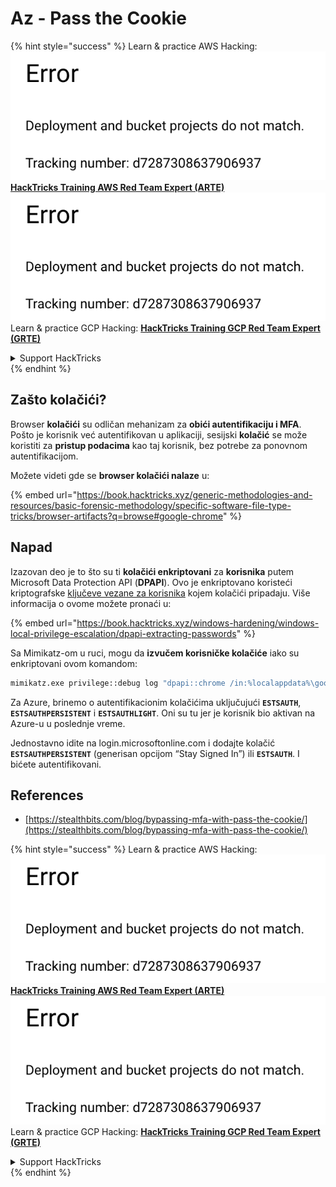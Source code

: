 # Az - Pass the Cookie

{% hint style="success" %}
Learn & practice AWS Hacking:<img src="../../../.gitbook/assets/image (1) (1).png" alt="" data-size="line">[**HackTricks Training AWS Red Team Expert (ARTE)**](https://training.hacktricks.xyz/courses/arte)<img src="../../../.gitbook/assets/image (1) (1).png" alt="" data-size="line">\
Learn & practice GCP Hacking: <img src="../../../.gitbook/assets/image (2).png" alt="" data-size="line">[**HackTricks Training GCP Red Team Expert (GRTE)**<img src="../../../.gitbook/assets/image (2).png" alt="" data-size="line">](https://training.hacktricks.xyz/courses/grte)

<details>

<summary>Support HackTricks</summary>

* Check the [**subscription plans**](https://github.com/sponsors/carlospolop)!
* **Join the** 💬 [**Discord group**](https://discord.gg/hRep4RUj7f) or the [**telegram group**](https://t.me/peass) or **follow** us on **Twitter** 🐦 [**@hacktricks\_live**](https://twitter.com/hacktricks\_live)**.**
* **Share hacking tricks by submitting PRs to the** [**HackTricks**](https://github.com/carlospolop/hacktricks) and [**HackTricks Cloud**](https://github.com/carlospolop/hacktricks-cloud) github repos.

</details>
{% endhint %}

## Zašto kolačići?

Browser **kolačići** su odličan mehanizam za **obići autentifikaciju i MFA**. Pošto je korisnik već autentifikovan u aplikaciji, sesijski **kolačić** se može koristiti za **pristup podacima** kao taj korisnik, bez potrebe za ponovnom autentifikacijom.

Možete videti gde se **browser kolačići nalaze** u:

{% embed url="https://book.hacktricks.xyz/generic-methodologies-and-resources/basic-forensic-methodology/specific-software-file-type-tricks/browser-artifacts?q=browse#google-chrome" %}

## Napad

Izazovan deo je to što su ti **kolačići enkriptovani** za **korisnika** putem Microsoft Data Protection API (**DPAPI**). Ovo je enkriptovano koristeći kriptografske [ključeve vezane za korisnika](https://book.hacktricks.xyz/windows-hardening/windows-local-privilege-escalation/dpapi-extracting-passwords) kojem kolačići pripadaju. Više informacija o ovome možete pronaći u:

{% embed url="https://book.hacktricks.xyz/windows-hardening/windows-local-privilege-escalation/dpapi-extracting-passwords" %}

Sa Mimikatz-om u ruci, mogu da **izvučem korisničke kolačiće** iako su enkriptovani ovom komandom:
```bash
mimikatz.exe privilege::debug log "dpapi::chrome /in:%localappdata%\google\chrome\USERDA~1\default\cookies /unprotect" exit
```
Za Azure, brinemo o autentifikacionim kolačićima uključujući **`ESTSAUTH`**, **`ESTSAUTHPERSISTENT`** i **`ESTSAUTHLIGHT`**. Oni su tu jer je korisnik bio aktivan na Azure-u u poslednje vreme.

Jednostavno idite na login.microsoftonline.com i dodajte kolačić **`ESTSAUTHPERSISTENT`** (generisan opcijom “Stay Signed In”) ili **`ESTSAUTH`**. I bićete autentifikovani.

## References

* [https://stealthbits.com/blog/bypassing-mfa-with-pass-the-cookie/](https://stealthbits.com/blog/bypassing-mfa-with-pass-the-cookie/)

{% hint style="success" %}
Learn & practice AWS Hacking:<img src="../../../.gitbook/assets/image (1) (1).png" alt="" data-size="line">[**HackTricks Training AWS Red Team Expert (ARTE)**](https://training.hacktricks.xyz/courses/arte)<img src="../../../.gitbook/assets/image (1) (1).png" alt="" data-size="line">\
Learn & practice GCP Hacking: <img src="../../../.gitbook/assets/image (2).png" alt="" data-size="line">[**HackTricks Training GCP Red Team Expert (GRTE)**<img src="../../../.gitbook/assets/image (2).png" alt="" data-size="line">](https://training.hacktricks.xyz/courses/grte)

<details>

<summary>Support HackTricks</summary>

* Check the [**subscription plans**](https://github.com/sponsors/carlospolop)!
* **Join the** 💬 [**Discord group**](https://discord.gg/hRep4RUj7f) or the [**telegram group**](https://t.me/peass) or **follow** us on **Twitter** 🐦 [**@hacktricks\_live**](https://twitter.com/hacktricks\_live)**.**
* **Share hacking tricks by submitting PRs to the** [**HackTricks**](https://github.com/carlospolop/hacktricks) and [**HackTricks Cloud**](https://github.com/carlospolop/hacktricks-cloud) github repos.

</details>
{% endhint %}
